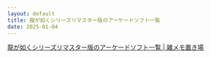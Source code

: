 ```yaml
---
layout: default
title: 龍が如くシリーズリマスター版のアーケードソフト一覧
date: 2025-01-04
---
```

[龍が如くシリーズリマスター版のアーケードソフト一覧 \| 雑メモ置き場](https://daenomo.github.io/2025/01/04/segaryu.html)